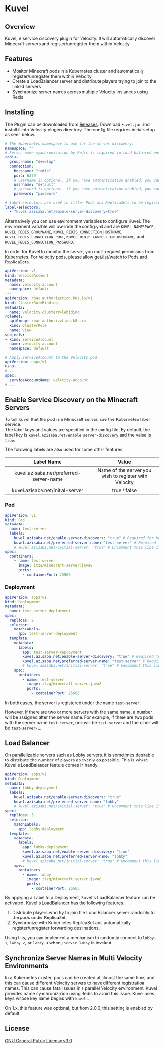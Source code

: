 # Kuvel
## Overview
Kuvel, A service discovery plugin for Velocity. It will automatically discover Minecraft servers and
register/unregister them within Velocity.

## Features

* Monitor Minecraft pods in a Kubernetes cluster and automatically register/unregister them within
  Velocity
* Create a LoadBalancer server and distribute players trying to join to the linked servers.
* Synchronize server names across multiple Velocity instances using Redis

## Installing

The Plugin can be downloaded
from [Releases](https://github.com/AzisabaNetwork/Kuvel/releases/latest). Download `Kuvel.jar` and
install it into Velocity plugins directory. The config file requires initial setup as seen below.

```yml
# The kubernetes namespace to use for the server discovery.
namespace: ""
# Server name synchronization by Redis is required in load-balanced environments using multiple Velocity instances.
redis:
  group-name: "develop"
  connection:
    hostname: "redis"
    port: 6379
    # username is optional. if you have authentication enabled, you can use it here. Otherwise you can leave it blank or null.
    username: "default"
    # password is optional. if you have authentication enabled, you can use it here. Otherwise you can leave it blank or null.
    password: "password"

# label-selectors are used to filter Pods and ReplicaSets to be registered.
label-selectors:
  - "kuvel.azisaba.net/enable-server-discovery=true"
```

Alternatively you can use environment variables to configure Kuvel. The environment variable will override
 the config.yml and are `KUVEL_NAMESPACE`, `KUVEL_REDIS_GROUPNAME`, `KUVEL_REDIS_CONNECTION_HOSTNAME`,
`KUVEL_REDIS_CONNECTION_PORT`, `KUVEL_REDIS_CONNECTION_USERNAME`, and `KUVEL_REDIS_CONNECTION_PASSWORD`.

In order for Kuvel to monitor the server, you must request permission from Kubernetes. For Velocity pods, please allow get/list/watch to Pods
and ReplicaSets.

```yml
apiVersion: v1
kind: ServiceAccount
metadata:
  name: velocity-account
  namespace: default
---
apiVersion: rbac.authorization.k8s.io/v1
kind: ClusterRoleBinding
metadata:
  name: velocity-clusterrolebiding
roleRef:
  apiGroup: rbac.authorization.k8s.io
  kind: ClusterRole
  name: view
subjects:
- kind: ServiceAccount
  name: velocity-account
  namespace: default
```
```yml
# Apply ServiceAccount to the Velocity pod
apiVersion: apps/v1
kind: ...
# ...
spec:
  serviceAccountName: velocity-account
# ...
```

## Enable Service Discovery on the Minecraft Servers

To tell Kuvel that the pod is a Minecraft server, use the Kubernetes label service.  
The label keys and values are specified in the config file. By default, the label key
is `kuvel.azisaba.net/enable-server-discovery` and the value is `true`.

The following labels are also used for some other features.

|               Label Name                |                         Value                         |
|:---------------------------------------:|:-----------------------------------------------------:|
| kuvel.azisaba.net/preferred-server-name | Name of the server you wish to register with Velocity |
|    kuvel.azisaba.net/initial-server     |                     true / false                      |

### Pod

```yml
apiVersion: v1
kind: Pod
metadata:
  name: test-server
  labels:
    kuvel.azisaba.net/enable-server-discovery: "true" # Required for Kuvel to detect Minecraft servers. Depends on your config.
    kuvel.azisaba.net/preferred-server-name: "test-server" # Required for Kuvel to name the server
    # kuvel.azisaba.net/initial-server: "true" # Uncomment this line if you want to make this server the initial server.   
spec:
  containers:
    - name: test-server
      image: itzg/minecraft-server:java8
      ports:
        - containerPort: 25565
```

### Deployment
```yml
apiVersion: apps/v1
kind: Deployment
metadata:
  name: test-server-deployment
spec:
  replicas: 2
  selector:
    matchLabels:
      app: test-server-deployment
  template:
    metadata:
      labels:
        app: test-server-deployment
        kuvel.azisaba.net/enable-server-discovery: "true" # Required for Kuvel to detect Minecraft servers. Depends on your config.
        kuvel.azisaba.net/preferred-server-name: "test-server" # Required for Kuvel to name the server
        # kuvel.azisaba.net/initial-server: "true" # Uncomment this line if you want to make this server the initial server.
    spec:
      containers:
        - name: test-server
          image: itzg/minecraft-server:java8
          ports:
            - containerPort: 25565
```

In both cases, the server is registered under the name `test-server`.

However, if there are two or more servers with the same name, a number will be assigned after the server name. For example, if there are two pods with the server name `test-server`, one will be `test-server` and the other will be `test-server-1`.

## Load Balancer

On parallelizable servers such as Lobby servers, it is sometimes desirable to distribute the number of players as evenly as possible. This is where Kuvel's LoadBalancer feature comes in handy.

```yml
apiVersion: apps/v1
kind: Deployment
metadata:
  name: lobby-deployment
  labels:
    kuvel.azisaba.net/enable-server-discovery: "true"
    kuvel.azisaba.net/preferred-server-name: "lobby"
    # kuvel.azisaba.net/initial-server: "true" # Uncomment this line if you want to make this load balancer server the initial server.
spec:
  replicas: 3
  selector:
    matchLabels:
      app: lobby-deployment
  template:
    metadata:
      labels:
        app: lobby-deployment
        kuvel.azisaba.net/enable-server-discovery: "true"
        kuvel.azisaba.net/preferred-server-name: "lobby"
        # kuvel.azisaba.net/initial-server: "true" # Uncomment this line if you want to make this server the initial server.
    spec:
      containers:
        - name: lobby
          image: itzg/minecraft-server:java8
          ports:
            - containerPort: 25565
```

By applying a Label to a Deployment, Kuvel's LoadBalancer feature can be activated. Kuvel's LoadBalancer has the following features.

1. Distribute players who try to join the Load Balancer server randomly to the pods under ReplicaSet.
2. Synchronize with Kubernetes ReplicaSet and automatically register/unregister forwarding destinations.

Using this, you can implement a mechanism to randomly connect to `lobby-1`, `lobby-2`, or `lobby-3` when `/server lobby` is invoked.

## Synchronize Server Names in Multi Velocity Environments

In a Kubernetes cluster, pods can be created at almost the same time, and this can cause different 
Velocity servers to have different registration names. This can cause fatal issues in a parallel 
Velocity environment. Kuvel provides name synchronization using Redis to avoid this
issue. Kuvel uses keys whose key name begins with `kuvel:`.

On 1.x, this feature was optional, but from 2.0.0, this setting is enabled by default.

## License
[GNU General Public License v3.0](LICENSE)
